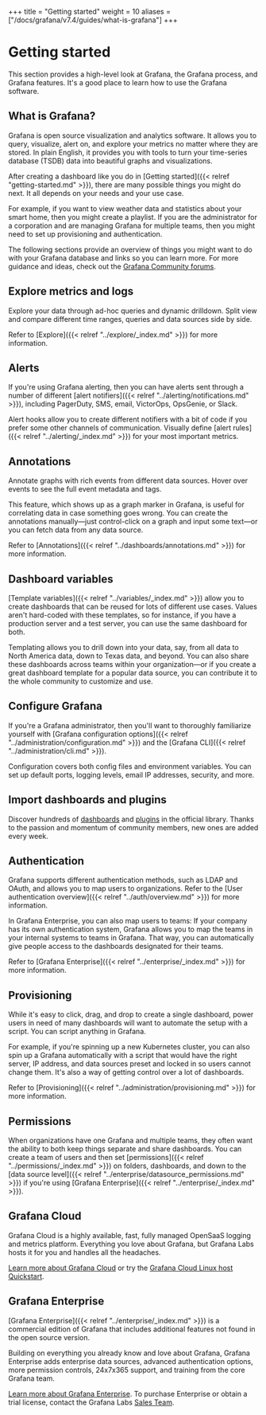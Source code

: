 +++
title = "Getting started"
weight = 10
aliases = ["/docs/grafana/v7.4/guides/what-is-grafana"]
+++

# Getting started

This section provides a high-level look at Grafana, the Grafana process, and Grafana features. It's a good place to learn how to use the Grafana software.

## What is Grafana?

Grafana is open source visualization and analytics software. It allows you to query, visualize, alert on, and explore your metrics no matter where they are stored. In plain English, it provides you with tools to turn your time-series database (TSDB) data into beautiful graphs and visualizations.

After creating a dashboard like you do in [Getting started]({{< relref "getting-started.md" >}}), there are many possible things you might do next. It all depends on your needs and your use case.

For example, if you want to view weather data and statistics about your smart home, then you might create a playlist. If you are the administrator for a corporation and are managing Grafana for multiple teams, then you might need to set up provisioning and authentication.

The following sections provide an overview of things you might want to do with your Grafana database and links so you can learn more. For more guidance and ideas, check out the [Grafana Community forums](https://community.grafana.com/).

## Explore metrics and logs

Explore your data through ad-hoc queries and dynamic drilldown. Split view and compare different time ranges, queries and data sources side by side.

Refer to [Explore]({{< relref "../explore/_index.md" >}}) for more information.

## Alerts

If you're using Grafana alerting, then you can have alerts sent through a number of different [alert notifiers]({{< relref "../alerting/notifications.md" >}}), including PagerDuty, SMS, email, VictorOps, OpsGenie, or Slack.

Alert hooks allow you to create different notifiers with a bit of code if you prefer some other channels of communication. Visually define [alert rules]({{< relref "../alerting/_index.md" >}}) for your most important metrics.

## Annotations

Annotate graphs with rich events from different data sources. Hover over events to see the full event metadata and tags.

This feature, which shows up as a graph marker in Grafana, is useful for correlating data in case something goes wrong. You can create the annotations manually—just control-click on a graph and input some text—or you can fetch data from any data source.

Refer to [Annotations]({{< relref "../dashboards/annotations.md" >}}) for more information.

## Dashboard variables

[Template variables]({{< relref "../variables/_index.md" >}}) allow you to create dashboards that can be reused for lots of different use cases. Values aren't hard-coded with these templates, so for instance, if you have a production server and a test server, you can use the same dashboard for both.

Templating allows you to drill down into your data, say, from all data to North America data, down to Texas data, and beyond. You can also share these dashboards across teams within your organization—or if you create a great dashboard template for a popular data source, you can contribute it to the whole community to customize and use.

## Configure Grafana

If you're a Grafana administrator, then you'll want to thoroughly familiarize yourself with [Grafana configuration options]({{< relref "../administration/configuration.md" >}}) and the [Grafana CLI]({{< relref "../administration/cli.md" >}}).

Configuration covers both config files and environment variables. You can set up default ports, logging levels, email IP addresses, security, and more.

## Import dashboards and plugins

Discover hundreds of [dashboards](https://grafana.com/grafana/dashboards) and [plugins](https://grafana.com/grafana/plugins) in the official library. Thanks to the passion and momentum of community members, new ones are added every week.

## Authentication

Grafana supports different authentication methods, such as LDAP and OAuth, and allows you to map users to organizations. Refer to the [User authentication overview]({{< relref "../auth/overview.md" >}}) for more information.

In Grafana Enterprise, you can also map users to teams: If your company has its own authentication system, Grafana allows you to map the teams in your internal systems to teams in Grafana. That way, you can automatically give people access to the dashboards designated for their teams.

Refer to [Grafana Enterprise]({{< relref "../enterprise/_index.md" >}}) for more information.

## Provisioning

While it's easy to click, drag, and drop to create a single dashboard, power users in need of many dashboards will want to automate the setup with a script. You can script anything in Grafana.

For example, if you're spinning up a new Kubernetes cluster, you can also spin up a Grafana automatically with a script that would have the right server, IP address, and data sources preset and locked in so users cannot change them. It's also a way of getting control over a lot of dashboards.

Refer to [Provisioning]({{< relref "../administration/provisioning.md" >}}) for more information.

## Permissions

When organizations have one Grafana and multiple teams, they often want the ability to both keep things separate and share dashboards. You can create a team of users and then set [permissions]({{< relref "../permissions/_index.md" >}}) on folders, dashboards, and down to the [data source level]({{< relref "../enterprise/datasource_permissions.md" >}}) if you're using [Grafana Enterprise]({{< relref "../enterprise/_index.md" >}}).

## Grafana Cloud

Grafana Cloud is a highly available, fast, fully managed OpenSaaS logging and metrics platform. Everything you love about Grafana, but Grafana Labs hosts it for you and handles all the headaches.

[Learn more about Grafana Cloud](https://grafana.com/cloud/) or try the [Grafana Cloud Linux host Quickstart](/docs/grafana-cloud/quickstart/).

## Grafana Enterprise

[Grafana Enterprise]({{< relref "../enterprise/_index.md" >}}) is a commercial edition of Grafana that includes additional features not found in the open source version.

Building on everything you already know and love about Grafana, Grafana Enterprise adds enterprise data sources, advanced authentication options, more permission controls, 24x7x365 support, and training from the core Grafana team.

[Learn more about Grafana Enterprise](https://grafana.com/enterprise). To purchase Enterprise or obtain a trial license, contact the Grafana Labs [Sales Team](https://grafana.com/contact?about=support&topic=Grafana%20Enterprise).
